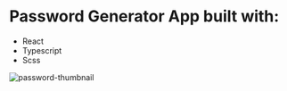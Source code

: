 # Password Generator App built with:
- React
- Typescript
- Scss

![password-thumbnail](https://user-images.githubusercontent.com/88505235/203875869-2bd40560-bb71-4f81-ad36-3ed7dc480103.png)
